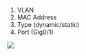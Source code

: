 1. VLAN
2. MAC Address
3. Type (dynamic/static)
4. Port (Gig0/1)



<img src="https://raw.githubusercontent.com/xxl601/xxl601.github.io/main/mac-table/1.png">
